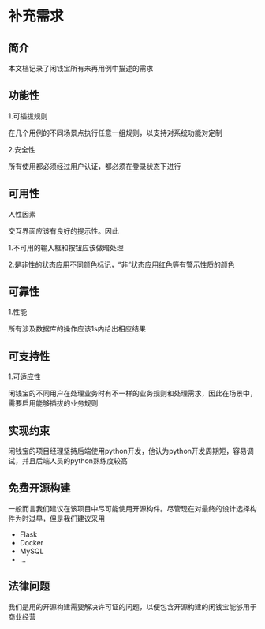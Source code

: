 # 补充需求
## 简介
本文档记录了闲钱宝所有未再用例中描述的需求
## 功能性
1.可插拔规则  

在几个用例的不同场景点执行任意一组规则，以支持对系统功能对定制  

2.安全性  

所有使用都必须经过用户认证，都必须在登录状态下进行

## 可用性

人性因素  

交互界面应该有良好的提示性。因此  

1.不可用的输入框和按钮应该做暗处理  

2.是非性的状态应用不同颜色标记，“非”状态应用红色等有警示性质的颜色   

## 可靠性

1.性能

所有涉及数据库的操作应该1s内给出相应结果  

## 可支持性

1.可适应性  

闲钱宝的不同用户在处理业务时有不一样的业务规则和处理需求，因此在场景中，需要启用能够插拔的业务规则 

## 实现约束

闲钱宝的项目经理坚持后端使用python开发，他认为python开发周期短，容易调试，并且后端人员的python熟练度较高  

## 免费开源构建

一般而言我们建议在该项目中尽可能使用开源构件。尽管现在对最终的设计选择构件为时过早，但是我们建议采用

- Flask
- Docker
- MySQL
- …

## 法律问题

我们是用的开源构建需要解决许可证的问题，以便包含开源构建的闲钱宝能够用于商业经营  
